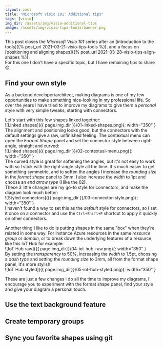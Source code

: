 ```yaml
---
layout: post
title: "Microsoft Visio 101: Additional tips"
tags: [visio]
img_dir: /assets/img/visio-additional-tips
image: /assets/img/visio-tips-tools/banner.png
---
```


This post closes the *Microsoft Visio 101* series after an [introduction to the tools]({% post_url 2021-03-21-visio-tips-tools %}), and a focus on [positioning and aligning shapes]({% post_url 2021-03-28-visio-tips-align-shapes %}).  
For this one I don't have a specific topic, but I have remaining tips to share 😊


## Find your own style

As a backend developer/architect, making diagrams is one of my few opportunities to make something nice-looking in my professional life. So over the years I have tried to improve my diagrams to give them a *personal* style with very simple tweaks, starting with connectors.  

Let's start with this few shapes linked together:  
![Linked shapes]({{ page.img_dir }}/01-linked-shapes.png){: width="350" }  
The alignment and positioning looks good, but the connectors with the default settings give a raw, unfinished feeling. The contextual menu can open the *Format Shape* panel and set the connector style between right-angle, straight and curved:  
![Linked shapes]({{ page.img_dir }}/02-contextual-menu.png){: width="350" }  
The curved style is great for softening the angles, but it's not easy to work with so I stick with the right-angle style all the time. It's much easier to get something symmetric, and to soften the angles I increase the *rounding size* in the *format shape* panel to 3mm. I also increase the *width* to 1pt and choose an *end arrow type* (I like the 02).  
These 3 little changes are my go-to style for connectors, and make the diagram look much better:  
![Styled connectors]({{ page.img_dir }}/03-connector-style.png){: width="350" }  
I haven't found a way to set this as the *default* style for connectors, so I set it once on a connector and use the `Ctrl+Shift+P` shortcut to apply it quickly on other connectors.  

Another thing I like to do is putting shapes in the same "box" when they're related in some way. For instance Azure resources in the same *resource group* or *domain*, or to break down the underlying features of a resource, like this IoT Hub for example:  
![IoT Hub raw]({{ page.img_dir}}/04-iot-hub-raw.png){: width="350" }  
By setting the *transparency* to 50%, increasing the *width* to 1.5pt, choosing a *dash type* and setting the *rounding size* to 3mm, all from the format shape panel, it's more stylish:  
![IoT Hub styled]({{ page.img_dir}}/05-iot-hub-styled.png){: width="350" }  

These are just a few changes I do all the time to improve my diagrams, I encourage you to experiment with the format shape panel, find your style and give your diagram a personal touch.


## Use the text background feature

## Create temporary groups

## Sync you favorite shapes using git